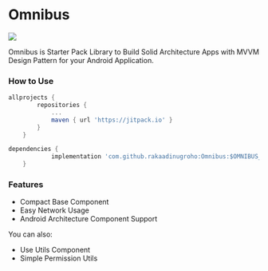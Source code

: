 # Omnibus

[![](https://jitpack.io/v/rakaadinugroho/Omnibus.svg)](https://jitpack.io/#rakaadinugroho/Omnibus)

Omnibus is Starter Pack Library to Build Solid Architecture Apps with MVVM Design Pattern for your Android Application.

### How to Use
```gradle
allprojects {
		repositories {
			...
			maven { url 'https://jitpack.io' }
		}
	}
```
```gradle
dependencies {
	        implementation 'com.github.rakaadinugroho:Omnibus:$OMNIBUS_VERSION'
	}
```
### Features

  - Compact Base Component
  - Easy Network Usage
  - Android Architecture Component Support

You can also:
  - Use Utils Component
  - Simple Permission Utils
